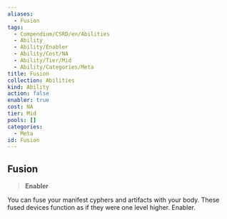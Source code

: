 ```yaml
---
aliases:
  - Fusion
tags:
  - Compendium/CSRD/en/Abilities
  - Ability
  - Ability/Enabler
  - Ability/Cost/NA
  - Ability/Tier/Mid
  - Ability/Categories/Meta
title: Fusion
collection: Abilities
kind: Ability
action: false
enabler: true
cost: NA
tier: Mid
pools: []
categories:
  - Meta
id: Fusion
---
```

## Fusion  
  
>**Enabler**
  
  
  
You can fuse your manifest cyphers and artifacts with your body. These fused devices function as if they were one level higher. Enabler.
